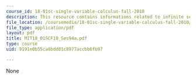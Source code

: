 ```yaml
---
course_id: 18-01sc-single-variable-calculus-fall-2010
description: This resource contains informations related to infinite series.
file_location: /coursemedia/18-01sc-single-variable-calculus-fall-2010/9191e0b55ca8bdd01c8977accbb6fb97_MIT18_01SCF10_Ses94a.pdf
file_type: application/pdf
layout: pdf
title: MIT18_01SCF10_Ses94a.pdf
type: course
uid: 9191e0b55ca8bdd01c8977accbb6fb97

---
```

None